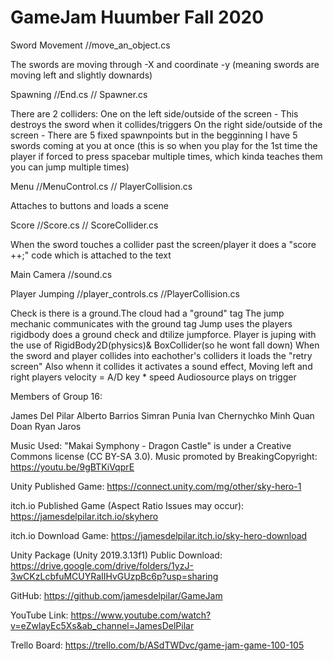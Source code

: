 # GameJam Huumber Fall 2020

Sword Movement //move_an_object.cs

The swords are moving through -X and  coordinate -y (meaning swords are moving left and slightly downards)


Spawning //End.cs // Spawner.cs

There are 2 colliders:
One on the left side/outside of the screen - This destroys the sword when it collides/triggers
On the right side/outside of the screen - There are 5 fixed spawnpoints but in the begginning I have 5 swords coming at you at once (this is so when you play for the 1st time the player if forced to press spacebar multiple times, which kinda teaches them you can jump multiple times)

Menu //MenuControl.cs // PlayerCollision.cs

Attaches to buttons and loads a scene

Score //Score.cs // ScoreCollider.cs

When the sword touches a collider past the screen/player it does a "score ++;" code which is attached to the text

Main Camera //sound.cs

Player Jumping //player_controls.cs //PlayerCollision.cs

Check is there is a ground.The cloud had a "ground" tag 
The jump mechanic communicates with the ground tag
Jump uses the players rigidbody does a ground check and dtilize jumpforce.
Player is juping with the use of RigidBody2D(physics)& BoxCollider(so he wont fall down)
When the sword and player collides into eachother's colliders it loads the "retry screen" Also whenn it collides it activates a sound effect,
Moving left and right
players velocity = A/D key * speed
Audiosource plays on trigger

Members of Group 16:

James Del Pilar 
Alberto Barrios 
Simran Punia 
Ivan Chernychko 
Minh Quan Doan 
Ryan Jaros


Music Used:
"Makai Symphony - Dragon Castle" is under a Creative Commons license (CC BY-SA 3.0).
Music promoted by BreakingCopyright: https://youtu.be/9gBTKiVqprE

Unity Published Game:
https://connect.unity.com/mg/other/sky-hero-1

itch.io Published Game (Aspect Ratio Issues may occur):
https://jamesdelpilar.itch.io/skyhero

itch.io Download Game:
https://jamesdelpilar.itch.io/sky-hero-download

Unity Package (Unity 2019.3.13f1) Public Download:
https://drive.google.com/drive/folders/1yzJ-3wCKzLcbfuMCUYRaIIHvGUzpBc6p?usp=sharing

GitHub:
https://github.com/jamesdelpilar/GameJam

YouTube Link:
https://www.youtube.com/watch?v=eZwlayEc5Xs&ab_channel=JamesDelPilar

Trello Board:
https://trello.com/b/ASdTWDvc/game-jam-game-100-105

